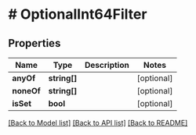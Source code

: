 # # OptionalInt64Filter

## Properties

Name | Type | Description | Notes
------------ | ------------- | ------------- | -------------
**anyOf** | **string[]** |  | [optional]
**noneOf** | **string[]** |  | [optional]
**isSet** | **bool** |  | [optional]

[[Back to Model list]](../../README.md#models) [[Back to API list]](../../README.md#endpoints) [[Back to README]](../../README.md)
